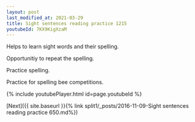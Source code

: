 ```yaml
---
layout: post
last_modified_at: 2021-03-29
title: Sight sentences reading practice 1215
youtubeId: 7KX9KigXzaM
---
```

 
 
Helps to learn sight words and their spelling.

Opportunitiy to repeat the spelling. 

Practice spelling. 
 
Practice for spelling bee competitions. 
 
{% include youtubePlayer.html id=page.youtubeId %}
 
 

[Next]({{ site.baseurl }}{% link  split1/_posts/2016-11-09-Sight sentences reading practice 650.md%})
 
